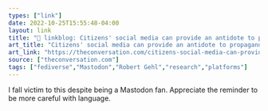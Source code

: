 ```yaml
---
types: ["link"]
date: 2022-10-25T15:55:48-04:00
layout: link
title: "🔗 linkblog: Citizens' social media can provide an antidote to propaganda and disinformation'"
art_title: "Citizens' social media can provide an antidote to propaganda and disinformation"
art_link: "https://theconversation.com/citizens-social-media-can-provide-an-antidote-to-propaganda-and-disinformation-192491"
source: ["theconversation.com"]
tags: ["fediverse","Mastodon","Robert Gehl","research","platforms"]
---
```

I fall victim to this despite being a Mastodon fan. Appreciate the reminder to be more careful with language.
 
